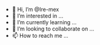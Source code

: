 - 👋 Hi, I’m @Ire-mex
- 👀 I’m interested in ...
- 🌱 I’m currently learning ...
- 💞️ I’m looking to collaborate on ...
- 📫 How to reach me ...

<!---
Ire-mex/Ire-mex is a ✨ special ✨ repository because its `README.md` (this file) appears on your GitHub profile.
You can click the Preview link to take a look at your changes.
--->

